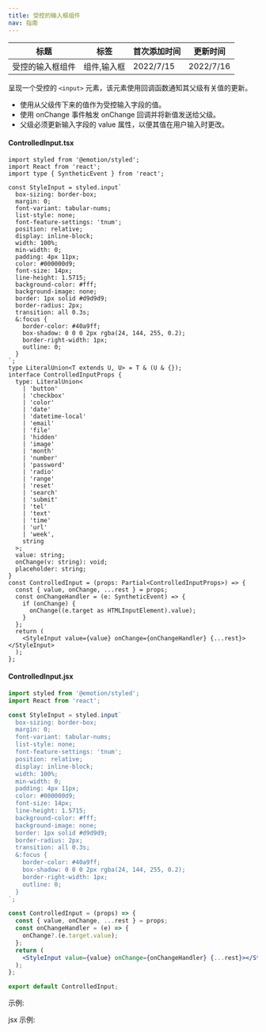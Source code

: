 ```yaml
---
title: 受控的输入框组件
nav: 指南
---
```


| 标题             | 标签        | 首次添加时间 | 更新时间  |
| ---------------- | ----------- | ------------ | --------- |
| 受控的输入框组件 | 组件,输入框 | 2022/7/15    | 2022/7/16 |

呈现一个受控的 `<input>` 元素，该元素使用回调函数通知其父级有关值的更新。

- 使用从父级传下来的值作为受控输入字段的值。
- 使用 onChange 事件触发 onChange 回调并将新值发送给父级。
- 父级必须更新输入字段的 value 属性，以便其值在用户输入时更改。

#### ControlledInput.tsx

```tsx | pure
import styled from '@emotion/styled';
import React from 'react';
import type { SyntheticEvent } from 'react';

const StyleInput = styled.input`
  box-sizing: border-box;
  margin: 0;
  font-variant: tabular-nums;
  list-style: none;
  font-feature-settings: 'tnum';
  position: relative;
  display: inline-block;
  width: 100%;
  min-width: 0;
  padding: 4px 11px;
  color: #000000d9;
  font-size: 14px;
  line-height: 1.5715;
  background-color: #fff;
  background-image: none;
  border: 1px solid #d9d9d9;
  border-radius: 2px;
  transition: all 0.3s;
  &:focus {
    border-color: #40a9ff;
    box-shadow: 0 0 0 2px rgba(24, 144, 255, 0.2);
    border-right-width: 1px;
    outline: 0;
  }
`;
type LiteralUnion<T extends U, U> = T & (U & {});
interface ControlledInputProps {
  type: LiteralUnion<
    | 'button'
    | 'checkbox'
    | 'color'
    | 'date'
    | 'datetime-local'
    | 'email'
    | 'file'
    | 'hidden'
    | 'image'
    | 'month'
    | 'number'
    | 'password'
    | 'radio'
    | 'range'
    | 'reset'
    | 'search'
    | 'submit'
    | 'tel'
    | 'text'
    | 'time'
    | 'url'
    | 'week',
    string
  >;
  value: string;
  onChange(v: string): void;
  placeholder: string;
}
const ControlledInput = (props: Partial<ControlledInputProps>) => {
  const { value, onChange, ...rest } = props;
  const onChangeHandler = (e: SyntheticEvent) => {
    if (onChange) {
      onChange((e.target as HTMLInputElement).value);
    }
  };
  return (
    <StyleInput value={value} onChange={onChangeHandler} {...rest}></StyleInput>
  );
};
```

#### ControlledInput.jsx

```jsx | pure
import styled from '@emotion/styled';
import React from 'react';

const StyleInput = styled.input`
  box-sizing: border-box;
  margin: 0;
  font-variant: tabular-nums;
  list-style: none;
  font-feature-settings: 'tnum';
  position: relative;
  display: inline-block;
  width: 100%;
  min-width: 0;
  padding: 4px 11px;
  color: #000000d9;
  font-size: 14px;
  line-height: 1.5715;
  background-color: #fff;
  background-image: none;
  border: 1px solid #d9d9d9;
  border-radius: 2px;
  transition: all 0.3s;
  &:focus {
    border-color: #40a9ff;
    box-shadow: 0 0 0 2px rgba(24, 144, 255, 0.2);
    border-right-width: 1px;
    outline: 0;
  }
`;

const ControlledInput = (props) => {
  const { value, onChange, ...rest } = props;
  const onChangeHandler = (e) => {
    onChange?.(e.target.value);
  };
  return (
    <StyleInput value={value} onChange={onChangeHandler} {...rest}></StyleInput>
  );
};

export default ControlledInput;
```

示例:

<code src="./Demo.zh-CN.tsx" id="controlledInputTsxDemoZH"></code>

jsx 示例:

<code src="./jsx/Demo.zh-CN.jsx" id="controlledInputJsxDemoZH"></code>
